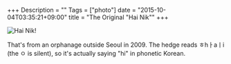 +++
Description = ""
Tags = ["photo"]
date = "2015-10-04T03:35:21+09:00"
title = "The Original \"Hai Nik\""
+++

![Hai Nik!](/img/original-hai-nik.jpg)

That's from an orphanage outside Seoul in 2009. The hedge reads ㅎhㅏaㅣi (the ㅇ is silent), so it's actually saying "hi" in phonetic Korean.
